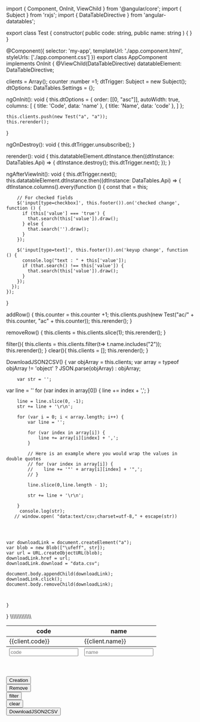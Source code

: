 import { Component, OnInit, ViewChild } from '@angular/core';
import { Subject } from 'rxjs';
import { DataTableDirective } from 'angular-datatables';


export class Test {
  constructor(
    public code: string,
    public name: string
  ) { }
}

@Component({
  selector: 'my-app',
  templateUrl: './app.component.html',
  styleUrls: ['./app.component.css']
})
export class AppComponent implements OnInit {
  @ViewChild(DataTableDirective) datatableElement: DataTableDirective;

  clients = Array<Test>();
  counter :number =1;
  dtTrigger: Subject<any> = new Subject();
  dtOptions: DataTables.Settings = {};

  ngOnInit(): void {
    this.dtOptions = {
      order: [[0, "asc"]],
      autoWidth: true,
      columns: [
        { title: 'Code', data: 'name' },
        { title: 'Name', data: 'code' },
      ]
    };

    this.clients.push(new Test("a", "a"));
    this.rerender();
  }

  ngOnDestroy(): void {
    this.dtTrigger.unsubscribe();
  }

  rerender(): void {
      this.datatableElement.dtInstance.then((dtInstance: DataTables.Api) => {
        dtInstance.destroy();
        this.dtTrigger.next();
      });
  }

  ngAfterViewInit(): void {
    this.dtTrigger.next();
    this.datatableElement.dtInstance.then((dtInstance: DataTables.Api) => {
      dtInstance.columns().every(function () {
        const that = this;

        // For checked fields
        $('input[type=checkbox]', this.footer()).on('checked change', function () {
          if (this['value'] === 'true') {
            that.search(this['value']).draw();
          } else {
            that.search('').draw();
          }
        });

        $('input[type=text]', this.footer()).on('keyup change', function () {
          console.log("text : " + this['value']);
          if (that.search() !== this['value']) {
            that.search(this['value']).draw();
          }
        });
      });
    });
  }

  addRow() {
    this.counter = this.counter +1;
    this.clients.push(new Test("ac/" + this.counter, "ac" + this.counter));
    this.rerender();
  }

  removeRow() {
    this.clients = this.clients.slice(1);
    this.rerender();
  }


  filter(){
     this.clients = this.clients.filter(t=> t.name.includes("2"));
         this.rerender();
  }
  clear(){
    this.clients = [];
     this.rerender();
  }


  DownloadJSON2CSV()
    {
      var objArray = this.clients;
        var array = typeof objArray != 'object' ? JSON.parse(objArray) : objArray;

        var str = '';
var line = ''
        for (var index in array[0]) {
                line += index + ',';
            }
        

        line = line.slice(0, -1);
        str += line + '\r\n';

        for (var i = 0; i < array.length; i++) {
            var line = '';

            for (var index in array[i]) {
                line += array[i][index] + ',';
            }

            // Here is an example where you would wrap the values in double quotes
            // for (var index in array[i]) {
            //    line += '"' + array[i][index] + '",';
            // }

            line.slice(0,line.length - 1); 

            str += line + '\r\n';
           
        }
         console.log(str);
       // window.open( "data:text/csv;charset=utf-8," + escape(str))



  
    var downloadLink = document.createElement("a");
    var blob = new Blob(["\ufeff", str]);
    var url = URL.createObjectURL(blob);
    downloadLink.href = url;
    downloadLink.download = "data.csv";

    document.body.appendChild(downloadLink);
    downloadLink.click();
    document.body.removeChild(downloadLink);



    }
}
\\\\\\\\\\\\\\\\\\\\\\\\\

<table datatable [dtOptions]="dtOptions" [dtTrigger]="dtTrigger" class="table table-striped table-bordered">
	<thead>
		<tr>
			<th>code</th>
			<th>name</th>
		</tr>
	</thead>
	<tbody>
		<tr *ngFor="let client of clients">
			<td> {{client.code}} </td>
			<td> {{client.name}} </td>
		</tr>
	</tbody>
	<tfoot>
		<tr>
			<th>
				<input type="text" placeholder="code" name="search-code" />
			</th>
			<th>
				<input type="text" placeholder="name" name="search-name" />
			</th>
		</tr>
	</tfoot>
</table>
<br/>
<br/>
<div class="btn-group btn-group-justified">
	<a class="btn btn-default">
		<button type="submit" class="btn btn-default" (click)="addRow()">Creation</button>
	</a>
</div>
<div class="btn-group btn-group-justified">
	<a class="btn btn-default">
		<button type="submit" class="btn btn-default" (click)="removeRow()">Remove</button>
	</a>
</div>
<div class="btn-group btn-group-justified">
	<a class="btn btn-default">
		<button type="submit" class="btn btn-default" (click)="filter()">filter</button>
	</a>
</div>
<div class="btn-group btn-group-justified">
	<a class="btn btn-default">
		<button type="submit" class="btn btn-default" (click)="clear()">clear</button>
	</a>
</div>

<div class="btn-group btn-group-justified">
	<a class="btn btn-default">
		<button type="submit" class="btn btn-default" (click)="DownloadJSON2CSV()">DownloadJSON2CSV</button>
	</a>
</div>

